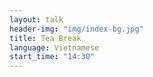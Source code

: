 ```yaml
---
layout: talk
header-img: "img/index-bg.jpg"
title: Tea Break
language: Vietnamese
start_time: "14:30"
---
```

